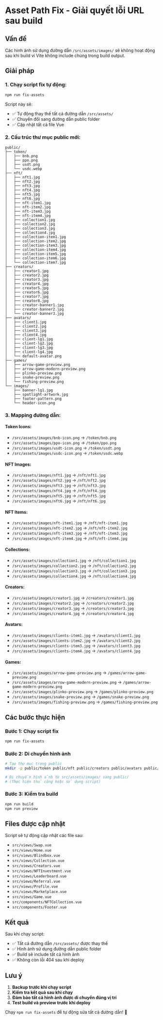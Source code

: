 # Asset Path Fix - Giải quyết lỗi URL sau build

## Vấn đề
Các hình ảnh sử dụng đường dẫn `/src/assets/images/` sẽ không hoạt động sau khi build vì Vite không include chúng trong build output.

## Giải pháp

### 1. **Chạy script fix tự động:**
```bash
npm run fix-assets
```

Script này sẽ:
- ✅ Tự động thay thế tất cả đường dẫn `/src/assets/` 
- ✅ Chuyển đổi sang đường dẫn public folder
- ✅ Cập nhật tất cả file Vue

### 2. **Cấu trúc thư mục public mới:**
```
public/
├── token/
│   ├── bnb.png
│   ├── ppo.png
│   ├── usdt.png
│   └── usdc.webp
├── nft/
│   ├── nft1.jpg
│   ├── nft2.jpg
│   ├── nft3.jpg
│   ├── nft4.jpg
│   ├── nft5.jpg
│   ├── nft6.jpg
│   ├── nft-item1.jpg
│   ├── nft-item2.jpg
│   ├── nft-item3.jpg
│   ├── nft-item4.jpg
│   ├── collection1.jpg
│   ├── collection2.jpg
│   ├── collection3.jpg
│   ├── collection4.jpg
│   ├── collection-item1.jpg
│   ├── collection-item2.jpg
│   ├── collection-item3.jpg
│   ├── collection-item4.jpg
│   ├── collection-item5.jpg
│   ├── collection-item6.jpg
│   └── collection-item7.jpg
├── creators/
│   ├── creator1.jpg
│   ├── creator2.jpg
│   ├── creator3.jpg
│   ├── creator4.jpg
│   ├── creator5.jpg
│   ├── creator6.jpg
│   ├── creator7.jpg
│   ├── creator8.jpg
│   ├── creator-banner1.jpg
│   ├── creator-banner2.jpg
│   └── creator-banner3.jpg
├── avatars/
│   ├── client1.jpg
│   ├── client2.jpg
│   ├── client3.jpg
│   ├── client4.jpg
│   ├── client-lg1.jpg
│   ├── client-lg2.jpg
│   ├── client-lg3.jpg
│   ├── client-lg4.jpg
│   └── default-avatar.png
├── games/
│   ├── arrow-game-preview.png
│   ├── arrow-game-modern-preview.png
│   ├── plinko-preview.png
│   ├── snake-preview.png
│   └── fishing-preview.png
└── images/
    ├── banner-lg1.jpg
    ├── spotlight-artwork.jpg
    ├── footer-pattern.png
    └── header-icon.png
```

### 3. **Mapping đường dẫn:**

#### **Token Icons:**
- `/src/assets/images/bnb-icon.png` → `/token/bnb.png`
- `/src/assets/images/ppo-icon.png` → `/token/ppo.png`
- `/src/assets/images/usdt-icon.png` → `/token/usdt.png`
- `/src/assets/images/usdc-icon.png` → `/token/usdc.webp`

#### **NFT Images:**
- `/src/assets/images/nft1.jpg` → `/nft/nft1.jpg`
- `/src/assets/images/nft2.jpg` → `/nft/nft2.jpg`
- `/src/assets/images/nft3.jpg` → `/nft/nft3.jpg`
- `/src/assets/images/nft4.jpg` → `/nft/nft4.jpg`
- `/src/assets/images/nft5.jpg` → `/nft/nft5.jpg`
- `/src/assets/images/nft6.jpg` → `/nft/nft6.jpg`

#### **NFT Items:**
- `/src/assets/images/nft-item1.jpg` → `/nft/nft-item1.jpg`
- `/src/assets/images/nft-item2.jpg` → `/nft/nft-item2.jpg`
- `/src/assets/images/nft-item3.jpg` → `/nft/nft-item3.jpg`
- `/src/assets/images/nft-item4.jpg` → `/nft/nft-item4.jpg`

#### **Collections:**
- `/src/assets/images/collection1.jpg` → `/nft/collection1.jpg`
- `/src/assets/images/collection2.jpg` → `/nft/collection2.jpg`
- `/src/assets/images/collection3.jpg` → `/nft/collection3.jpg`
- `/src/assets/images/collection4.jpg` → `/nft/collection4.jpg`

#### **Creators:**
- `/src/assets/images/creator1.jpg` → `/creators/creator1.jpg`
- `/src/assets/images/creator2.jpg` → `/creators/creator2.jpg`
- `/src/assets/images/creator3.jpg` → `/creators/creator3.jpg`
- `/src/assets/images/creator4.jpg` → `/creators/creator4.jpg`

#### **Avatars:**
- `/src/assets/images/clients-item1.jpg` → `/avatars/client1.jpg`
- `/src/assets/images/clients-item2.jpg` → `/avatars/client2.jpg`
- `/src/assets/images/clients-item3.jpg` → `/avatars/client3.jpg`
- `/src/assets/images/clients-item4.jpg` → `/avatars/client4.jpg`

#### **Games:**
- `/src/assets/images/arrow-game-preview.png` → `/games/arrow-game-preview.png`
- `/src/assets/images/arrow-game-modern-preview.png` → `/games/arrow-game-modern-preview.png`
- `/src/assets/images/plinko-preview.png` → `/games/plinko-preview.png`
- `/src/assets/images/snake-preview.png` → `/games/snake-preview.png`
- `/src/assets/images/fishing-preview.png` → `/games/fishing-preview.png`

## Các bước thực hiện

### **Bước 1: Chạy script fix**
```bash
npm run fix-assets
```

### **Bước 2: Di chuyển hình ảnh**
```bash
# Tạo thư mục trong public
mkdir -p public/token public/nft public/creators public/avatars public/games public/images

# Di chuyển hình ảnh từ src/assets/images/ sang public/
# (Thực hiện thủ công hoặc sử dụng script)
```

### **Bước 3: Kiểm tra build**
```bash
npm run build
npm run preview
```

## Files được cập nhật

Script sẽ tự động cập nhật các file sau:
- `src/views/Swap.vue`
- `src/views/Home.vue`
- `src/views/Blindbox.vue`
- `src/views/Collection.vue`
- `src/views/Creators.vue`
- `src/views/NFTInvestment.vue`
- `src/views/Leaderboard.vue`
- `src/views/Referral.vue`
- `src/views/Profile.vue`
- `src/views/Marketplace.vue`
- `src/views/Game.vue`
- `src/components/NFTCollection.vue`
- `src/components/Footer.vue`

## Kết quả

Sau khi chạy script:
- ✅ Tất cả đường dẫn `/src/assets/` được thay thế
- ✅ Hình ảnh sử dụng đường dẫn public folder
- ✅ Build sẽ include tất cả hình ảnh
- ✅ Không còn lỗi 404 sau khi deploy

## Lưu ý

1. **Backup trước khi chạy script**
2. **Kiểm tra kết quả sau khi chạy**
3. **Đảm bảo tất cả hình ảnh được di chuyển đúng vị trí**
4. **Test build và preview trước khi deploy**

Chạy `npm run fix-assets` để tự động sửa tất cả đường dẫn! 🎉
